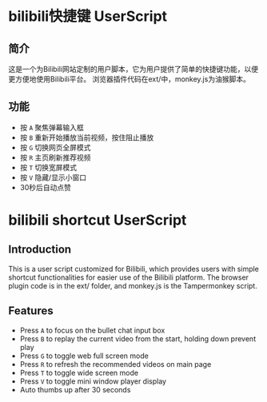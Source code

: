 # bilibili快捷键 UserScript
## 简介
这是一个为Bilibili网站定制的用户脚本，它为用户提供了简单的快捷键功能，以便更方便地使用Bilibili平台。
浏览器插件代码在ext/中，monkey.js为油猴脚本。
## 功能
- 按 `A` 聚焦弹幕输入框
- 按 `B` 重新开始播放当前视频，按住阻止播放
- 按 `G` 切换网页全屏模式
- 按 `R` 主页刷新推荐视频
- 按 `T` 切换宽屏模式
- 按 `V` 隐藏/显示小窗口
- 30秒后自动点赞

# bilibili shortcut UserScript
## Introduction
This is a user script customized for Bilibili, which provides users with simple shortcut functionalities for easier use of the Bilibili platform.
The browser plugin code is in the ext/ folder, and monkey.js is the Tampermonkey script.
## Features
- Press `A` to focus on the bullet chat input box
- Press `B` to replay the current video from the start, holding down prevent play
- Press `G` to toggle web full screen mode
- Press `R` to refresh the recommended videos on main page
- Press `T` to toggle wide screen mode
- Press `V` to toggle mini window player display
- Auto thumbs up after 30 seconds